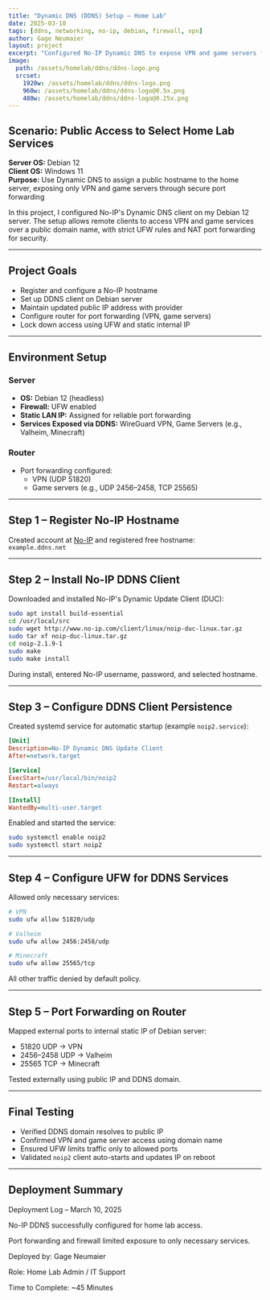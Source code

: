 ```yaml
---
title: "Dynamic DNS (DDNS) Setup – Home Lab"
date: 2025-03-10
tags: [ddns, networking, no-ip, debian, firewall, vpn]
author: Gage Neumaier
layout: project
excerpt: "Configured No-IP Dynamic DNS to expose VPN and game servers from a Debian 12 home lab with secure firewall rules and port forwarding."
image:
  path: /assets/homelab/ddns/ddns-logo.png
  srcset:
    1920w: /assets/homelab/ddns/ddns-logo.png
    960w: /assets/homelab/ddns/ddns-logo@0.5x.png
    480w: /assets/homelab/ddns/ddns-logo@0.25x.png
---
```


## Scenario: Public Access to Select Home Lab Services

**Server OS:** Debian 12  
**Client OS:** Windows 11  
**Purpose:** Use Dynamic DNS to assign a public hostname to the home server, exposing only VPN and game servers through secure port forwarding

In this project, I configured No-IP's Dynamic DNS client on my Debian 12 server. The setup allows remote clients to access VPN and game services over a public domain name, with strict UFW rules and NAT port forwarding for security.

---

## Project Goals

- Register and configure a No-IP hostname
- Set up DDNS client on Debian server
- Maintain updated public IP address with provider
- Configure router for port forwarding (VPN, game servers)
- Lock down access using UFW and static internal IP

---

## Environment Setup

### Server

- **OS:** Debian 12 (headless)
- **Firewall:** UFW enabled
- **Static LAN IP:** Assigned for reliable port forwarding
- **Services Exposed via DDNS:** WireGuard VPN, Game Servers (e.g., Valheim, Minecraft)

### Router

- Port forwarding configured:
  - VPN (UDP 51820)
  - Game servers (e.g., UDP 2456–2458, TCP 25565)

---

## Step 1 – Register No-IP Hostname

Created account at [No-IP](https://www.noip.com/) and registered free hostname:  
`example.ddns.net`

---

## Step 2 – Install No-IP DDNS Client

Downloaded and installed No-IP's Dynamic Update Client (DUC):

```bash
sudo apt install build-essential
cd /usr/local/src
sudo wget http://www.no-ip.com/client/linux/noip-duc-linux.tar.gz
sudo tar xf noip-duc-linux.tar.gz
cd noip-2.1.9-1
sudo make
sudo make install
```

During install, entered No-IP username, password, and selected hostname.

---

## Step 3 – Configure DDNS Client Persistence

Created systemd service for automatic startup (example `noip2.service`):

```ini
[Unit]
Description=No-IP Dynamic DNS Update Client
After=network.target

[Service]
ExecStart=/usr/local/bin/noip2
Restart=always

[Install]
WantedBy=multi-user.target
```

Enabled and started the service:

```bash
sudo systemctl enable noip2
sudo systemctl start noip2
```

---

## Step 4 – Configure UFW for DDNS Services

Allowed only necessary services:

```bash
# VPN
sudo ufw allow 51820/udp

# Valheim
sudo ufw allow 2456:2458/udp

# Minecraft
sudo ufw allow 25565/tcp
```

All other traffic denied by default policy.

---

## Step 5 – Port Forwarding on Router

Mapped external ports to internal static IP of Debian server:
- 51820 UDP → VPN
- 2456–2458 UDP → Valheim
- 25565 TCP → Minecraft

Tested externally using public IP and DDNS domain.

---

## Final Testing

- Verified DDNS domain resolves to public IP
- Confirmed VPN and game server access using domain name
- Ensured UFW limits traffic only to allowed ports
- Validated `noip2` client auto-starts and updates IP on reboot

---

## Deployment Summary

Deployment Log – March 10, 2025

No-IP DDNS successfully configured for home lab access. 

Port forwarding and firewall limited exposure to only necessary services. 

Deployed by: Gage Neumaier

Role: Home Lab Admin / IT Support 
 
Time to Complete: ~45 Minutes
